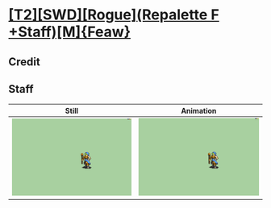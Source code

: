 # [\[T2\]\[SWD\]\[Rogue\]\(Repalette F +Staff\)\[M\]{Feaw}](../)

## Credit


	
## Staff

| Still | Animation |
| :---: | :-------: |
| ![Staff still](./Staff_000.png) | ![Staff animation](./Staff.gif) |
